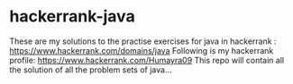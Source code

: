 # hackerrank-java
These are my solutions to the practise exercises for java in hackerrank : https://www.hackerrank.com/domains/java 
Following is my hackerrank profile: 
https://www.hackerrank.com/Humayra09
This repo will contain all the solution of all the problem sets of java...
